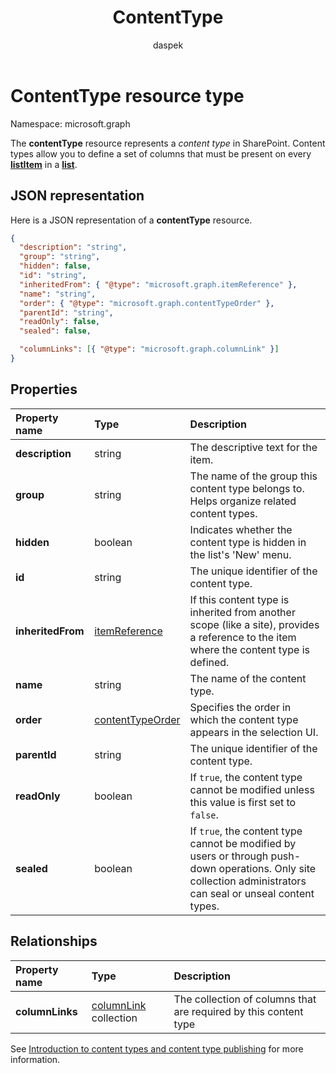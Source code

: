 ﻿---
author: daspek
ms.author: dspektor
ms.date: 09/12/2017
title: ContentType
localization_priority: Normal
description: "The contentType resource represents a content type in SharePoint."
ms.prod: ""
doc_type: resourcePageType
---

# ContentType resource type

Namespace: microsoft.graph

The **contentType** resource represents a _content type_ in SharePoint.
Content types allow you to define a set of columns that must be present on every [**listItem**][listItem] in a [**list**][list].

[list]: list.md
[listItem]: listitem.md

## JSON representation

Here is a JSON representation of a **contentType** resource.

<!-- {
  "blockType": "resource",
 "baseType": "microsoft.graph.entity",
 "@odata.type": "microsoft.graph.contentType" } -->

```json
{
  "description": "string",
  "group": "string",
  "hidden": false,
  "id": "string",
  "inheritedFrom": { "@type": "microsoft.graph.itemReference" },
  "name": "string",
  "order": { "@type": "microsoft.graph.contentTypeOrder" },
  "parentId": "string",
  "readOnly": false,
  "sealed": false,

  "columnLinks": [{ "@type": "microsoft.graph.columnLink" }]
}
```

## Properties

| Property name     | Type                 | Description                                                                                                                                                    |
| :---------------- | :------------------- | :------------------------------------------------------------------------------------------------------------------------------------------------------------- |
| **description**   | string               | The descriptive text for the item.                                                                                                                             |
| **group**         | string               | The name of the group this content type belongs to. Helps organize related content types.                                                                      |
| **hidden**        | boolean              | Indicates whether the content type is hidden in the list's 'New' menu.                                                                                         |
| **id**            | string               | The unique identifier of the content type.                                                                                                                     |
| **inheritedFrom** | [itemReference][]    | If this content type is inherited from another scope (like a site), provides a reference to the item where the content type is defined.                        |
| **name**          | string               | The name of the content type.                                                                                                                                  |
| **order**         | [contentTypeOrder][] | Specifies the order in which the content type appears in the selection UI.                                                                                     |
| **parentId**      | string               | The unique identifier of the content type.                                                                                                                     |
| **readOnly**      | boolean              | If `true`, the content type cannot be modified unless this value is first set to `false`.                                                                      |
| **sealed**        | boolean              | If `true`, the content type cannot be modified by users or through push-down operations. Only site collection administrators can seal or unseal content types. |

## Relationships

| Property name   | Type                      | Description                                                      |
| :-------------- | :------------------------ | :--------------------------------------------------------------- |
| **columnLinks** | [columnLink][] collection | The collection of columns that are required by this content type |

See [Introduction to content types and content type publishing][contentTypeIntro] for more information.

[columnLink]: columnlink.md
[contentTypeIntro]: https://support.office.com/en-us/article/Introduction-to-content-types-and-content-type-publishing-e1277a2e-a1e8-4473-9126-91a0647766e5
[itemReference]: itemreference.md
[contentTypeOrder]: contenttypeorder.md

<!-- {
  "type": "#page.annotation",
  "description": "",
  "keywords": "",
  "section": "documentation",
  "tocPath": "Resources/ContentType"
} -->

